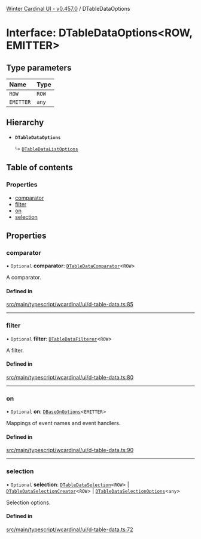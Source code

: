 [Winter Cardinal UI - v0.457.0](../index.md) / DTableDataOptions

# Interface: DTableDataOptions\<ROW, EMITTER\>

## Type parameters

| Name | Type |
| :------ | :------ |
| `ROW` | `ROW` |
| `EMITTER` | `any` |

## Hierarchy

- **`DTableDataOptions`**

  ↳ [`DTableDataListOptions`](DTableDataListOptions.md)

## Table of contents

### Properties

- [comparator](DTableDataOptions.md#comparator)
- [filter](DTableDataOptions.md#filter)
- [on](DTableDataOptions.md#on)
- [selection](DTableDataOptions.md#selection)

## Properties

### comparator

• `Optional` **comparator**: [`DTableDataComparator`](../index.md#dtabledatacomparator)\<`ROW`\>

A comparator.

#### Defined in

[src/main/typescript/wcardinal/ui/d-table-data.ts:85](https://github.com/winter-cardinal/winter-cardinal-ui/blob/v0.457.0/src/main/typescript/wcardinal/ui/d-table-data.ts#L85)

___

### filter

• `Optional` **filter**: [`DTableDataFilterer`](../index.md#dtabledatafilterer)\<`ROW`\>

A filter.

#### Defined in

[src/main/typescript/wcardinal/ui/d-table-data.ts:80](https://github.com/winter-cardinal/winter-cardinal-ui/blob/v0.457.0/src/main/typescript/wcardinal/ui/d-table-data.ts#L80)

___

### on

• `Optional` **on**: [`DBaseOnOptions`](DBaseOnOptions.md)\<`EMITTER`\>

Mappings of event names and event handlers.

#### Defined in

[src/main/typescript/wcardinal/ui/d-table-data.ts:90](https://github.com/winter-cardinal/winter-cardinal-ui/blob/v0.457.0/src/main/typescript/wcardinal/ui/d-table-data.ts#L90)

___

### selection

• `Optional` **selection**: [`DTableDataSelection`](DTableDataSelection.md)\<`ROW`\> \| [`DTableDataSelectionCreator`](../index.md#dtabledataselectioncreator)\<`ROW`\> \| [`DTableDataSelectionOptions`](DTableDataSelectionOptions.md)\<`any`\>

Selection options.

#### Defined in

[src/main/typescript/wcardinal/ui/d-table-data.ts:72](https://github.com/winter-cardinal/winter-cardinal-ui/blob/v0.457.0/src/main/typescript/wcardinal/ui/d-table-data.ts#L72)
